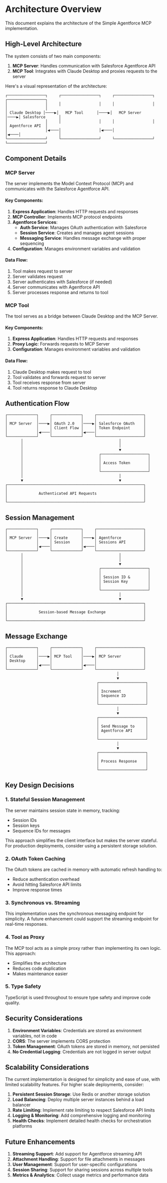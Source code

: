 # Architecture Overview

This document explains the architecture of the Simple Agentforce MCP implementation.

## High-Level Architecture

The system consists of two main components:

1. **MCP Server**: Handles communication with Salesforce Agentforce API
2. **MCP Tool**: Integrates with Claude Desktop and proxies requests to the server

Here's a visual representation of the architecture:

```
┌─────────────────┐     ┌─────────────────┐     ┌─────────────────┐     ┌─────────────────┐
│                 │     │                 │     │                 │     │                 │
│ Claude Desktop │────▶│   MCP Tool      │────▶│   MCP Server    │────▶│ Salesforce      │
│                 │     │                 │     │                 │     │ Agentforce API  │
│                 │◀────│                 │◀────│                 │◀────│                 │
└─────────────────┘     └─────────────────┘     └─────────────────┘     └─────────────────┘
```

## Component Details

### MCP Server

The server implements the Model Context Protocol (MCP) and communicates with the Salesforce Agentforce API.

#### Key Components:

1. **Express Application**: Handles HTTP requests and responses
2. **MCP Controller**: Implements MCP protocol endpoints
3. **Agentforce Services**:
   - **Auth Service**: Manages OAuth authentication with Salesforce
   - **Session Service**: Creates and manages agent sessions
   - **Messaging Service**: Handles message exchange with proper sequencing
4. **Configuration**: Manages environment variables and validation

#### Data Flow:

1. Tool makes request to server
2. Server validates request
3. Server authenticates with Salesforce (if needed)
4. Server communicates with Agentforce API
5. Server processes response and returns to tool

### MCP Tool

The tool serves as a bridge between Claude Desktop and the MCP Server.

#### Key Components:

1. **Express Application**: Handles HTTP requests and responses
2. **Proxy Logic**: Forwards requests to MCP Server
3. **Configuration**: Manages environment variables and validation

#### Data Flow:

1. Claude Desktop makes request to tool
2. Tool validates and forwards request to server
3. Tool receives response from server
4. Tool returns response to Claude Desktop

## Authentication Flow

```
┌─────────────┐     ┌─────────────┐     ┌─────────────────────┐
│             │     │             │     │                     │
│ MCP Server  │────▶│ OAuth 2.0   │────▶│ Salesforce OAuth    │
│             │     │ Client Flow │     │ Token Endpoint      │
│             │◀────│             │◀────│                     │
└─────────────┘     └─────────────┘     └─────────────────────┘
       │                                           │
       │                                           │
       │                                           ▼
       │                                  ┌─────────────────────┐
       │                                  │                     │
       │                                  │ Access Token        │
       │                                  │                     │
       │                                  └─────────────────────┘
       │                                           │
       ▼                                           ▼
┌─────────────────────────────────────────────────────────────┐
│                                                             │
│              Authenticated API Requests                     │
│                                                             │
└─────────────────────────────────────────────────────────────┘
```

## Session Management

```
┌─────────────┐     ┌─────────────┐     ┌─────────────────────┐
│             │     │             │     │                     │
│ MCP Server  │────▶│ Create      │────▶│ Agentforce          │
│             │     │ Session     │     │ Sessions API        │
│             │◀────│             │◀────│                     │
└─────────────┘     └─────────────┘     └─────────────────────┘
       │                                           │
       │                                           │
       │                                           ▼
       │                                  ┌─────────────────────┐
       │                                  │                     │
       │                                  │ Session ID &        │
       │                                  │ Session Key         │
       │                                  │                     │
       │                                  └─────────────────────┘
       │                                           │
       ▼                                           ▼
┌─────────────────────────────────────────────────────────────┐
│                                                             │
│              Session-based Message Exchange                 │
│                                                             │
└─────────────────────────────────────────────────────────────┘
```

## Message Exchange

```
┌─────────────┐     ┌─────────────┐     ┌─────────────────────┐
│             │     │             │     │                     │
│ Claude      │────▶│ MCP Tool    │────▶│ MCP Server          │
│ Desktop     │     │             │     │                     │
│             │◀────│             │◀────│                     │
└─────────────┘     └─────────────┘     └─────────────────────┘
                                                  │
                                                  ▼
                                         ┌─────────────────────┐
                                         │                     │
                                         │ Increment           │
                                         │ Sequence ID         │
                                         │                     │
                                         └─────────────────────┘
                                                  │
                                                  ▼
                                         ┌─────────────────────┐
                                         │                     │
                                         │ Send Message to     │
                                         │ Agentforce API      │
                                         │                     │
                                         └─────────────────────┘
                                                  │
                                                  ▼
                                         ┌─────────────────────┐
                                         │                     │
                                         │ Process Response    │
                                         │                     │
                                         └─────────────────────┘
```

## Key Design Decisions

### 1. Stateful Session Management

The server maintains session state in memory, tracking:
- Session IDs
- Session keys
- Sequence IDs for messages

This approach simplifies the client interface but makes the server stateful. For production deployments, consider using a persistent storage solution.

### 2. OAuth Token Caching

The OAuth tokens are cached in memory with automatic refresh handling to:
- Reduce authentication overhead
- Avoid hitting Salesforce API limits
- Improve response times

### 3. Synchronous vs. Streaming

This implementation uses the synchronous messaging endpoint for simplicity. A future enhancement could support the streaming endpoint for real-time responses.

### 4. Tool as Proxy

The MCP tool acts as a simple proxy rather than implementing its own logic. This approach:
- Simplifies the architecture
- Reduces code duplication
- Makes maintenance easier

### 5. Type Safety

TypeScript is used throughout to ensure type safety and improve code quality.

## Security Considerations

1. **Environment Variables**: Credentials are stored as environment variables, not in code
2. **CORS**: The server implements CORS protection
3. **Token Management**: OAuth tokens are stored in memory, not persisted
4. **No Credential Logging**: Credentials are not logged in server output

## Scalability Considerations

The current implementation is designed for simplicity and ease of use, with limited scalability features. For higher scale deployments, consider:

1. **Persistent Session Storage**: Use Redis or another storage solution
2. **Load Balancing**: Deploy multiple server instances behind a load balancer
3. **Rate Limiting**: Implement rate limiting to respect Salesforce API limits
4. **Logging & Monitoring**: Add comprehensive logging and monitoring
5. **Health Checks**: Implement detailed health checks for orchestration platforms

## Future Enhancements

1. **Streaming Support**: Add support for Agentforce streaming API
2. **Attachment Handling**: Support for file attachments in messages
3. **User Management**: Support for user-specific configurations
4. **Session Sharing**: Support for sharing sessions across multiple tools
5. **Metrics & Analytics**: Collect usage metrics and performance data